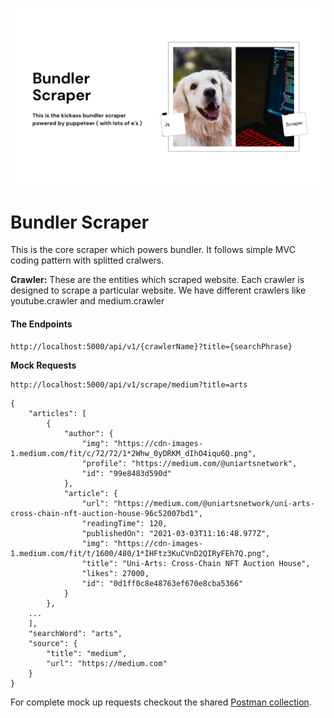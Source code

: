 ![bundler scraper image](Assets/bundler-scraper.png)
# Bundler Scraper


This is the core scraper which powers bundler. It follows simple MVC coding pattern with splitted cralwers.

**Crawler:** These are the entities which scraped website. Each crawler is designed to scrape a particular website. We have different crawlers like youtube.crawler and medium.crawler

#### The Endpoints

```
http://localhost:5000/api/v1/{crawlerName}?title={searchPhrase}
```

**Mock Requests**

```
http://localhost:5000/api/v1/scrape/medium?title=arts
```

```
{
    "articles": [
        {
            "author": {
                "img": "https://cdn-images-1.medium.com/fit/c/72/72/1*2Whw_0yDRKM_dIhO4iqu6Q.png",
                "profile": "https://medium.com/@uniartsnetwork",
                "id": "99e8483d590d"
            },
            "article": {
                "url": "https://medium.com/@uniartsnetwork/uni-arts-cross-chain-nft-auction-house-96c52007bd1",
                "readingTime": 120,
                "publishedOn": "2021-03-03T11:16:48.977Z",
                "img": "https://cdn-images-1.medium.com/fit/t/1600/480/1*IHFtz3KuCVnD2QIRyFEh7Q.png",
                "title": "Uni-Arts: Cross-Chain NFT Auction House",
                "likes": 27000,
                "id": "0d1ff0c8e48763ef670e8cba5366"
            }
        },
	...
    ],
    "searchWord": "arts",
    "source": {
        "title": "medium",
        "url": "https://medium.com"
    }
}
```

For complete mock up requests checkout the shared [Postman collection](https://drive.google.com/file/d/1v8lSVR8RXQiIFht-0NFUG6a5cYHoNv1n/view?usp=sharing).
